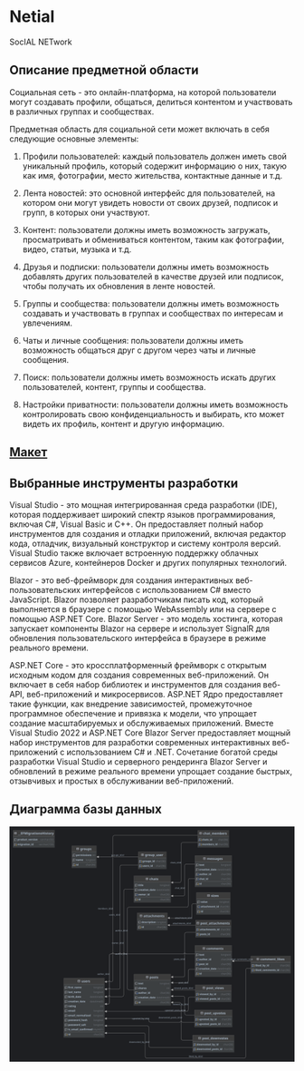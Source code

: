 # Netial
SocIAL NETwork
## Описание предметной области
Социальная сеть - это онлайн-платформа, на которой пользователи могут создавать профили, общаться, делиться контентом и участвовать в различных группах и сообществах.

Предметная область для социальной сети может включать в себя следующие основные элементы:

1. Профили пользователей: каждый пользователь должен иметь свой уникальный профиль, который содержит информацию о них, такую как имя, фотографии, место жительства, контактные данные и т.д.

2. Лента новостей: это основной интерфейс для пользователей, на котором они могут увидеть новости от своих друзей, подписок и групп, в которых они участвуют.

3. Контент: пользователи должны иметь возможность загружать, просматривать и обмениваться контентом, таким как фотографии, видео, статьи, музыка и т.д.

4. Друзья и подписки: пользователи должны иметь возможность добавлять других пользователей в качестве друзей или подписок, чтобы получать их обновления в ленте новостей.

5. Группы и сообщества: пользователи должны иметь возможность создавать и участвовать в группах и сообществах по интересам и увлечениям.

6. Чаты и личные сообщения: пользователи должны иметь возможность общаться друг с другом через чаты и личные сообщения.

7. Поиск: пользователи должны иметь возможность искать других пользователей, контент, группы и сообщества.

8. Настройки приватности: пользователи должны иметь возможность контролировать свою конфиденциальность и выбирать, кто может видеть их профиль, контент и другую информацию.

## [Макет](https://www.figma.com/file/oFReCEWym9Bo7T1CKuA65Y/Netial?t=Rj0lYEBKYKAsjG2u-6)

## Выбранные инструменты разработки

Visual Studio - это мощная интегрированная среда разработки (IDE), которая поддерживает широкий спектр языков программирования, включая C#, Visual Basic и C++. Он предоставляет полный набор инструментов для создания и отладки приложений, включая редактор кода, отладчик, визуальный конструктор и систему контроля версий. Visual Studio также включает встроенную поддержку облачных сервисов Azure, контейнеров Docker и других популярных технологий.

Blazor - это веб-фреймворк для создания интерактивных веб-пользовательских интерфейсов с использованием C# вместо JavaScript. Blazor позволяет разработчикам писать код, который выполняется в браузере с помощью WebAssembly или на сервере с помощью ASP.NET Core. Blazor Server - это модель хостинга, которая запускает компоненты Blazor на сервере и использует SignalR для обновления пользовательского интерфейса в браузере в режиме реального времени.

ASP.NET Core - это кроссплатформенный фреймворк с открытым исходным кодом для создания современных веб-приложений. Он включает в себя набор библиотек и инструментов для создания веб-API, веб-приложений и микросервисов. ASP.NET Ядро предоставляет такие функции, как внедрение зависимостей, промежуточное программное обеспечение и привязка к модели, что упрощает создание масштабируемых и обслуживаемых приложений.
Вместе Visual Studio 2022 и ASP.NET Core Blazor Server предоставляет мощный набор инструментов для разработки современных интерактивных веб-приложений с использованием C# и .NET. Сочетание богатой среды разработки Visual Studio и серверного рендеринга Blazor Server и обновлений в режиме реального времени упрощает создание быстрых, отзывчивых и простых в обслуживании веб-приложений.

## Диаграмма базы данных
![БД](./Netial/netialdb.png)
